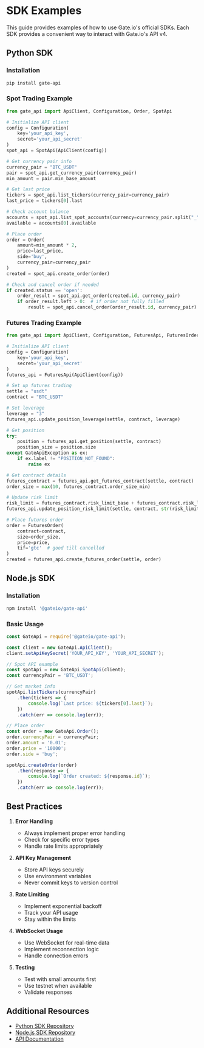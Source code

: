 # SDK Examples

This guide provides examples of how to use Gate.io's official SDKs. Each SDK provides a convenient way to interact with Gate.io's API v4.

## Python SDK

### Installation

```bash
pip install gate-api
```

### Spot Trading Example

```python
from gate_api import ApiClient, Configuration, Order, SpotApi

# Initialize API client
config = Configuration(
    key='your_api_key',
    secret='your_api_secret'
)
spot_api = SpotApi(ApiClient(config))

# Get currency pair info
currency_pair = "BTC_USDT"
pair = spot_api.get_currency_pair(currency_pair)
min_amount = pair.min_base_amount

# Get last price
tickers = spot_api.list_tickers(currency_pair=currency_pair)
last_price = tickers[0].last

# Check account balance
accounts = spot_api.list_spot_accounts(currency=currency_pair.split("_")[1])
available = accounts[0].available

# Place order
order = Order(
    amount=min_amount * 2,
    price=last_price,
    side='buy',
    currency_pair=currency_pair
)
created = spot_api.create_order(order)

# Check and cancel order if needed
if created.status == 'open':
    order_result = spot_api.get_order(created.id, currency_pair)
    if order_result.left > 0:  # if order not fully filled
        result = spot_api.cancel_order(order_result.id, currency_pair)
```

### Futures Trading Example

```python
from gate_api import ApiClient, Configuration, FuturesApi, FuturesOrder

# Initialize API client
config = Configuration(
    key='your_api_key',
    secret='your_api_secret'
)
futures_api = FuturesApi(ApiClient(config))

# Set up futures trading
settle = "usdt"
contract = "BTC_USDT"

# Set leverage
leverage = "3"
futures_api.update_position_leverage(settle, contract, leverage)

# Get position
try:
    position = futures_api.get_position(settle, contract)
    position_size = position.size
except GateApiException as ex:
    if ex.label != "POSITION_NOT_FOUND":
        raise ex

# Get contract details
futures_contract = futures_api.get_futures_contract(settle, contract)
order_size = max(10, futures_contract.order_size_min)

# Update risk limit
risk_limit = futures_contract.risk_limit_base + futures_contract.risk_limit_step
futures_api.update_position_risk_limit(settle, contract, str(risk_limit))

# Place futures order
order = FuturesOrder(
    contract=contract,
    size=order_size,
    price=price,
    tif='gtc'  # good till cancelled
)
created = futures_api.create_futures_order(settle, order)
```

## Node.js SDK

### Installation

```bash
npm install '@gateio/gate-api'
```

### Basic Usage

```javascript
const GateApi = require('@gateio/gate-api');

const client = new GateApi.ApiClient();
client.setApiKeySecret('YOUR_API_KEY', 'YOUR_API_SECRET');

// Spot API example
const spotApi = new GateApi.SpotApi(client);
const currencyPair = 'BTC_USDT';

// Get market info
spotApi.listTickers(currencyPair)
    .then(tickers => {
        console.log(`Last price: ${tickers[0].last}`);
    })
    .catch(err => console.log(err));

// Place order
const order = new GateApi.Order();
order.currencyPair = currencyPair;
order.amount = '0.01';
order.price = '10000';
order.side = 'buy';

spotApi.createOrder(order)
    .then(response => {
        console.log(`Order created: ${response.id}`);
    })
    .catch(err => console.log(err));
```

## Best Practices

1. **Error Handling**
   - Always implement proper error handling
   - Check for specific error types
   - Handle rate limits appropriately

2. **API Key Management**
   - Store API keys securely
   - Use environment variables
   - Never commit keys to version control

3. **Rate Limiting**
   - Implement exponential backoff
   - Track your API usage
   - Stay within the limits

4. **WebSocket Usage**
   - Use WebSocket for real-time data
   - Implement reconnection logic
   - Handle connection errors

5. **Testing**
   - Test with small amounts first
   - Use testnet when available
   - Validate responses

## Additional Resources

- [Python SDK Repository](https://github.com/gateio/gateapi-python)
- [Node.js SDK Repository](https://github.com/gateio/gateapi-nodejs)
- [API Documentation](https://www.gate.io/docs/developers/apiv4/)